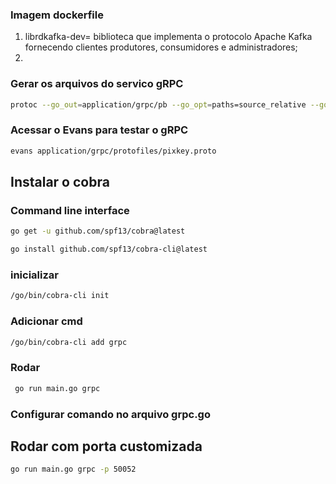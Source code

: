 

### Imagem dockerfile
1. librdkafka-dev= biblioteca que implementa o protocolo Apache Kafka fornecendo clientes produtores, consumidores e administradores;
2. 


### Gerar os arquivos do servico gRPC
```bash
protoc --go_out=application/grpc/pb --go_opt=paths=source_relative --go-grpc_out=application/grpc/pb --go-grpc_opt=paths=source_relative --proto_path=application/grpc/protofiles application/grpc/protofiles/*.proto
```

### Acessar o Evans para testar o gRPC
```bash
evans application/grpc/protofiles/pixkey.proto
```

## Instalar o cobra
### Command line interface

```bash
go get -u github.com/spf13/cobra@latest
```

```bash
go install github.com/spf13/cobra-cli@latest
```

### inicializar 
```bash
/go/bin/cobra-cli init
```

### Adicionar cmd
```bash
/go/bin/cobra-cli add grpc
```

### Rodar
```bash
 go run main.go grpc
```

### Configurar comando no arquivo grpc.go 
## Rodar com porta customizada
```bash
go run main.go grpc -p 50052
```

